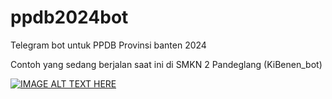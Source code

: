# ppdb2024bot
Telegram bot untuk PPDB Provinsi banten 2024

Contoh yang sedang berjalan saat ini di SMKN 2 Pandeglang (KiBenen_bot)

[![IMAGE ALT TEXT HERE](https://img.youtube.com/vi/Os9EYSmmjiI&t=110s/0.jpg)](https://www.youtube.com/watch?v=Os9EYSmmjiI&t=110s)
